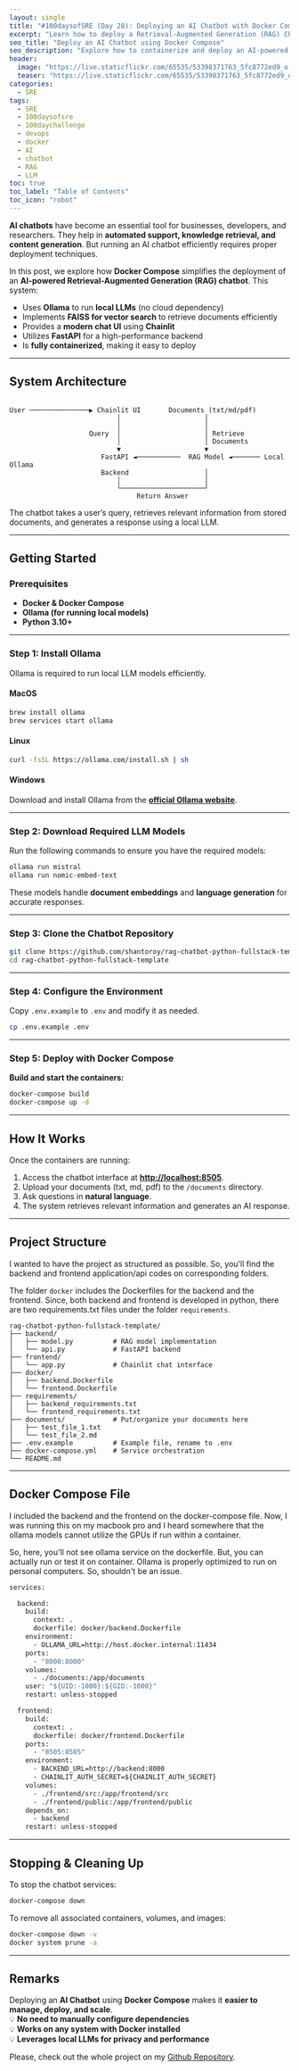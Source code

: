 ```yaml
---
layout: single
title: "#100daysofSRE (Day 28): Deploying an AI Chatbot with Docker Compose"
excerpt: "Learn how to deploy a Retrieval-Augmented Generation (RAG) Chatbot using Docker Compose. This AI-powered system leverages local LLMs for privacy, FAISS for vector search, and FastAPI for a high-performance backend."
seo_title: "Deploy an AI Chatbot using Docker Compose"
seo_description: "Explore how to containerize and deploy an AI-powered RAG Chatbot with Docker Compose, integrating FastAPI, Chainlit, and Ollama for local LLM inference."
header:
  image: "https://live.staticflickr.com/65535/53398371763_5fc8772ed9_o.png"
  teaser: "https://live.staticflickr.com/65535/53398371763_5fc8772ed9_o.png"
categories:
  - SRE
tags:
  - SRE
  - 100daysofsre
  - 100daychallenge
  - devops
  - docker
  - AI
  - chatbot
  - RAG
  - LLM
toc: true
toc_label: "Table of Contents"
toc_icon: "robot"
---
```


**AI chatbots** have become an essential tool for businesses, developers, and researchers. They help in **automated support, knowledge retrieval, and content generation**. But running an AI chatbot efficiently requires proper deployment techniques.

In this post, we explore how **Docker Compose** simplifies the deployment of an **AI-powered Retrieval-Augmented Generation (RAG) chatbot**. This system:
- Uses **Ollama** to run **local LLMs** (no cloud dependency)
- Implements **FAISS for vector search** to retrieve documents efficiently
- Provides a **modern chat UI** using **Chainlit**
- Utilizes **FastAPI** for a high-performance backend
- Is **fully containerized**, making it easy to deploy

---

##  System Architecture
```
        
User ───────────────▶ Chainlit UI       Documents (txt/md/pdf)
                           │                     │
                           │                     │
                    Query  │                     │ Retrieve
                           │                     │ Documents
                           ▼                     ▼
                       FastAPI ◄───────────  RAG Model ◄─────── Local Ollama
                       Backend                   │
                           │                     │
                           └─────────────────────┘
                                Return Answer
```

The chatbot takes a user’s query, retrieves relevant information from stored documents, and generates a response using a local LLM.


--- 
##  Getting Started

###  Prerequisites

- **Docker & Docker Compose**
- **Ollama (for running local models)**
- **Python 3.10+**

--- 
###  Step 1: Install Ollama

Ollama is required to run local LLM models efficiently.

#### **MacOS**
```bash
brew install ollama
brew services start ollama
``` 

####  **Linux**

```bash
curl -fsSL https://ollama.com/install.sh | sh
``` 

####  **Windows**

Download and install Ollama from the **[official Ollama website](https://ollama.com)**.

----------

### Step 2: Download Required LLM Models

Run the following commands to ensure you have the required models:

```bash
ollama run mistral
ollama run nomic-embed-text
``` 

These models handle **document embeddings** and **language generation** for accurate responses.

----------

###  Step 3: Clone the Chatbot Repository

```bash
git clone https://github.com/shantoroy/rag-chatbot-python-fullstack-template.git
cd rag-chatbot-python-fullstack-template
``` 

----------

###  Step 4: Configure the Environment

Copy `.env.example` to `.env` and modify it as needed.

```bash
cp .env.example .env
``` 

----------

###  Step 5: Deploy with Docker Compose

**Build and start the containers:**

```bash
docker-compose build
docker-compose up -d
``` 

----------

## How It Works

Once the containers are running:

1.  Access the chatbot interface at **[http://localhost:8505](http://localhost:8505)**.
2.  Upload your documents (txt, md, pdf) to the `/documents` directory.
3.  Ask questions in **natural language**.
4.  The system retrieves relevant information and generates an AI response.

----------

## Project Structure
I wanted to have the project as structured as possible. So, you'll find the backend and frontend application/api codes on corresponding folders.

The folder `docker` includes the Dockerfiles for the backend and the frontend. Since, both backend and frontend is developed in python, there are two requirements.txt files under the folder `requirements`.

```plaintext
rag-chatbot-python-fullstack-template/
├── backend/
│   ├── model.py          # RAG model implementation
│   └── api.py            # FastAPI backend
├── frontend/
│   └── app.py            # Chainlit chat interface
├── docker/
│   ├── backend.Dockerfile
│   └── frontend.Dockerfile
├── requirements/
│   ├── backend_requirements.txt
│   └── frontend_requirements.txt
├── documents/            # Put/organize your documents here
│   ├── test_file_1.txt 
│   └── test_file_2.md
├── .env.example          # Example file, rename to .env
├── docker-compose.yml    # Service orchestration
└── README.md
``` 

----------

## Docker Compose File
I included the backend and the frontend on the docker-compose file. Now, I was running this on my macbook pro and I heard somewhere that the ollama models cannot utilize the GPUs if run within a container.

So, here, you'll not see ollama service on the dockerfile. But, you can actually run or test it on container. Ollama is properly optimized to run on personal computers. So, shouldn't be an issue.

```dockerfile
services:

  backend:
    build:
      context: .
      dockerfile: docker/backend.Dockerfile
    environment:
      - OLLAMA_URL=http://host.docker.internal:11434
    ports:
      - "8000:8000"
    volumes:
      - ./documents:/app/documents
    user: "${UID:-1000}:${GID:-1000}"
    restart: unless-stopped

  frontend:
    build:
      context: .
      dockerfile: docker/frontend.Dockerfile
    ports:
      - "8505:8505"
    environment:
      - BACKEND_URL=http://backend:8000
      - CHAINLIT_AUTH_SECRET=${CHAINLIT_AUTH_SECRET}
    volumes:
      - ./frontend/src:/app/frontend/src
      - ./frontend/public:/app/frontend/public
    depends_on:
      - backend
    restart: unless-stopped
```

----------

## Stopping & Cleaning Up

To stop the chatbot services:

```bash
docker-compose down
``` 

To remove all associated containers, volumes, and images:

```bash
docker-compose down -v
docker system prune -a
``` 

----------

## Remarks

Deploying an **AI Chatbot** using **Docker Compose** makes it **easier to manage, deploy, and scale**.  
💡 **No need to manually configure dependencies**  
💡 **Works on any system with Docker installed**  
💡 **Leverages local LLMs for privacy and performance**

Please, check out the whole project on my [Github Repository](https://github.com/shantoroy/rag-chatbot-python-fullstack-template/tree/main).
<!--stackedit_data:
eyJoaXN0b3J5IjpbLTMwNDIzNTk1MF19
-->